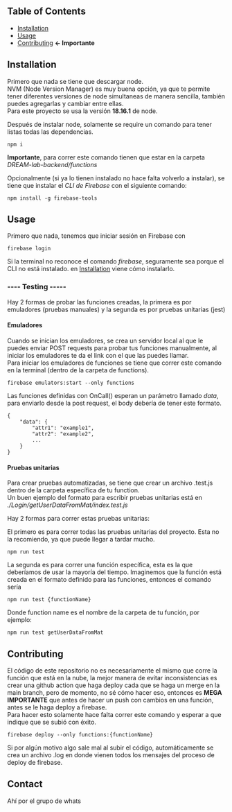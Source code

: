 ## Table of Contents

- [Installation](#installation)
- [Usage](#usage)
- [Contributing](#contributing) **<- Importante**

## Installation

Primero que nada se tiene que descargar node.  
NVM (Node Version Manager) es muy buena opción, ya que te permite tener diferentes versiones de node simultaneas de manera sencilla, también puedes agregarlas y cambiar entre ellas.  
Para este proyecto se usa la versión **18.16.1** de node.

Después de instalar node, solamente se require un comando para tener listas todas las dependencias.
    
    npm i

**Importante**, para correr este comando tienen que estar en la carpeta *DREAM-lab-backend/functions*

Opcionalmente (si ya lo tienen instalado no hace falta volverlo a instalar), se tiene que instalar el *CLI de Firebase* con el siguiente comando:

    npm install -g firebase-tools

## Usage

Primero que nada, tenemos que iniciar sesión en Firebase con 

    firebase login

Si la terminal no reconoce el comando *firebase*, seguramente sea porque el CLI no está instalado. en [Installation](#installation) viene cómo instalarlo.

### ---- Testing -----

Hay 2 formas de probar las funciones creadas, la primera es por emuladores (pruebas manuales) y la segunda es por pruebas unitarias (jest)

#### Emuladores

Cuando se inician los emuladores, se crea un servidor local al que le puedes enviar POST requests para probar tus funciones manualmente, al iniciar los emuladores te da el link con el que las puedes llamar.  
Para iniciar los emuladores de funciones se tiene que correr este comando en la terminal (dentro de la carpeta de functions).

    firebase emulators:start --only functions

Las funciones definidas con OnCall() esperan un parámetro llamado *data*, para enviarlo desde la post request, el body debería de tener este formato.

    {
        "data": {
            "attr1": "example1",
            "attr2": "example2", 
            ...
        }
    }

#### Pruebas unitarias

Para crear pruebas automatizadas, se tiene que crear un archivo .test.js dentro de la carpeta específica de tu function.  
Un buen ejemplo del formato para escribir pruebas unitarias está en *./Login/getUserDataFromMat/index.test.js*

Hay 2 formas para correr estas pruebas unitarias:

El primero es para correr todas las pruebas unitarias del proyecto. Esta no la recomiendo, ya que puede llegar a tardar mucho.

    npm run test

La segunda es para correr una función específica, esta es la que deberíamos de usar la mayoría del tiempo. Imaginemos que la función está creada en el formato definido para las funciones, entonces el comando sería

    npm run test {functionName}

Donde function name es el nombre de la carpeta de tu función, por ejemplo:

    npm run test getUserDataFromMat


## Contributing

El código de este repositorio no es necesariamente el mismo que corre la función que está en la nube, la mejor manera de evitar inconsistencias es crear una github action que haga deploy cada que se haga un merge en la main branch, pero  de momento, no sé cómo hacer eso, entonces es **MEGA IMPORTANTE** que antes de hacer un push con cambios en una función, antes se le haga deploy a firebase.  
Para hacer esto solamente hace falta correr este comando y esperar a que indique que se subió con éxito.

    firebase deploy --only functions:{functionName}

Si por algún motivo algo sale mal al subir el código, automáticamente se crea un archivo .log en donde vienen todos los mensajes del proceso de deploy de firebase.

## Contact

Ahí por el grupo de whats
